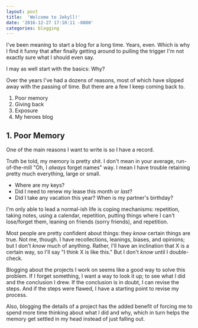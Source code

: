 ```yaml
---
layout: post
title:  'Welcome to Jekyll!'
date: '2016-12-27 17:10:11 -0800'
categories: blogging
---
```


I've been meaning to start a blog for a long time. Years, even. Which is why I find it funny that after finally getting around to pulling the trigger I'm not exactly sure what I should even say.

I may as well start with the basics: Why?

Over the years I've had a dozens of reasons, most of which have slipped away with the passing of time. But there are a few I keep coming back to.

1. Poor memory
2. Giving back
3. Exposure
3. My heroes blog


## 1. Poor Memory

One of the main reasons I want to write is so I have a record.

Truth be told, my memory is pretty shit. I don't mean in your average, run-of-the-mill "Oh, I *always* forget names" way. I mean I have trouble retaining pretty much everything, large or small.

* Where are my keys?
* Did I need to renew my lease this month or *last*?
* Did I take any vacation this year? When is my partner's birthday?

I'm only able to lead a normal-ish life is coping mechanisms: repetition, taking notes, using a calendar, repetition, putting things where I can't lose/forget them, leaning on friends (sorry friends), and repetition.

Most people are pretty confident about things: they *know* certain things are true. Not me, though. I have recollections, leanings, biases, and opinions; but I don't *know* much of anything. Rather, I'll have an inclination that X is a certain way, so I'll say "I think X is like this." But I don't *know* until I double-check.

Blogging about the projects I work on seems like a good way to solve this problem. If I forget something, I want a way to look it up; to see what I did and the conclusion I drew. If the conclusion is in doubt, I can revise the steps. And if the steps were flawed, I have a starting point to revise my process.

Also, blogging the details of a project has the added benefit of forcing me to spend more time thinking about what I did and why, which in turn helps the memory get settled in my head instead of just falling out.
